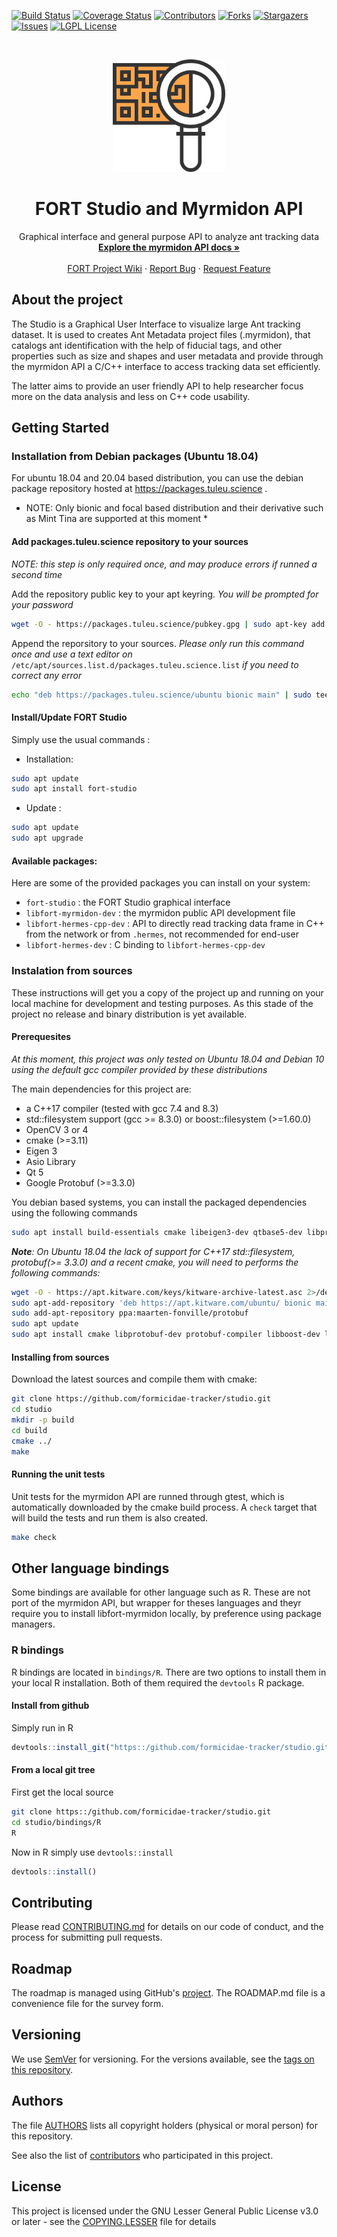 [![Build Status][build-status-shield]][build-status-url]
[![Coverage Status][coverage-status-shield]][coverage-status-url]
[![Contributors][contributors-shield]][contributors-url]
[![Forks][forks-shield]][forks-url]
[![Stargazers][stars-shield]][stars-url]
[![Issues][issues-shield]][issues-url]
[![LGPL License][license-shield]][license-url]


<br />
<p align="center">
  <a href="https://github.com/formicidae-tracker/studio">
    <img src="resources/icons/flaticon.com/eucalyp/qr-code.svg" alt="Logo" width="180" height="180">
  </a>

  <h1 align="center">FORT Studio and Myrmidon API</h1>

  <p align="center">
    Graphical interface and general purpose API to analyze ant tracking data
    <br />
    <a href="https://formicidae-tracker.github.io/studio/docs/latest/api/index.html"><strong>Explore the myrmidon API docs »</strong></a>
    <br />
    <br />
    <a href="https://github.com/formicidae-tracker/documentation/wiki">FORT Project Wiki</a>
    ·
    <a href="https://github.com/formicidae-tracker/studio/issues">Report Bug</a>
    ·
    <a href="https://github.com/formicidae-tracker/studio/issues">Request Feature</a>
  </p>
</p>

## About the project
<!--[![Product Name Screen Shot][product-screenshot]](https://example.com)-->
The Studio is a Graphical User Interface to visualize large Ant tracking dataset. It is used to creates Ant Metadata project files (.myrmidon), that catalogs ant identification with the help of fiducial tags, and other properties such as size and shapes and user metadata and provide through the myrmidon API a C/C++ interface to access tracking data set efficiently.

The latter aims to provide an user friendly API to help researcher focus more on the data analysis and less on C++ code usability.


## Getting Started

### Installation from Debian packages (Ubuntu 18.04)

For ubuntu 18.04 and 20.04 based distribution, you can use the debian
package repository hosted at https://packages.tuleu.science .

* NOTE: Only bionic and focal based distribution and their derivative
  such as Mint Tina are supported at this moment *

#### Add packages.tuleu.science repository to your sources

*NOTE: this step is only required once, and may produce errors if runned a second time*

Add the repository public key to your apt keyring. *You will be prompted for your password*
```bash
wget -O - https://packages.tuleu.science/pubkey.gpg | sudo apt-key add -
```

Append the reporsitory to your sources. *Please only run this command once and use a text editor on* `/etc/apt/sources.list.d/packages.tuleu.science.list` *if you need to correct any error*

```bash
echo "deb https://packages.tuleu.science/ubuntu bionic main" | sudo tee /etc/apt/sources.list.d/packages.tuleu.science.list
```

#### Install/Update FORT Studio

Simply use the usual commands :

* Installation:
```bash
sudo apt update
sudo apt install fort-studio
```
* Update :
```bash
sudo apt update
sudo apt upgrade
```

#### Available packages:

Here are some of the provided packages you can install on your system:

* `fort-studio` : the FORT Studio graphical interface
* `libfort-myrmidon-dev` : the myrmidon public API development file
* `libfort-hermes-cpp-dev` : API to directly read tracking data frame in C++ from the network or from `.hermes`, not recommended for end-user
* `libfort-hermes-dev` : C binding to `libfort-hermes-cpp-dev`

### Instalation from sources

These instructions will get you a copy of the project up and running on your local machine for development and testing purposes. As this stade of the project no release and binary distribution is yet available.

#### Prerequesites

*At this moment, this project was only tested on Ubuntu 18.04 and Debian 10 using the default gcc compiler provided by these distributions*

The main dependencies for this project are:
  * a C++17 compiler (tested with gcc 7.4 and 8.3)
  * std::filesystem support (gcc >= 8.3.0) or boost::filesystem (>=1.60.0)
  * OpenCV 3 or 4
  * cmake (>=3.11)
  * Eigen 3
  * Asio Library
  * Qt 5
  * Google Protobuf (>=3.3.0)

 You debian based systems, you can install the packaged dependencies using the following commands

 ```bash
 sudo apt install build-essentials cmake libeigen3-dev qtbase5-dev libprotobuf-dev protobuf-compiler libasio-dev
 ```

*__Note__: On Ubuntu 18.04 the lack of support for C++17 std::filesystem, protobuf(>= 3.3.0) and a recent cmake, you will need to performs the following commands:*

```bash
wget -O - https://apt.kitware.com/keys/kitware-archive-latest.asc 2>/dev/null | sudo apt-key add -
sudo apt-add-repository 'deb https://apt.kitware.com/ubuntu/ bionic main'
sudo add-apt-repository ppa:maarten-fonville/protobuf
sudo apt update
sudo apt install cmake libprotobuf-dev protobuf-compiler libboost-dev libboost-filesystem-dev
```

#### Installing from sources

Download the latest sources and compile them with cmake:

```bash
git clone https://github.com/formicidae-tracker/studio.git
cd studio
mkdir -p build
cd build
cmake ../
make
```

#### Running the unit tests

Unit tests for the myrmidon API are runned through gtest, which is
automatically downloaded by the cmake build process. A `check` target
that will build the tests and run them is also created.

```bash
make check
```

## Other language bindings

Some bindings are available for other language such as R. These are
not port of the myrmidon API, but wrapper for theses languages and
theyr require you to install libfort-myrmidon locally, by preference
using package managers.

### R bindings

R bindings are located in `bindings/R`. There are two options to
install them in your local R installation. Both of them required the
`devtools` R package.

#### Install from github

Simply run in R

``` R
devtools::install_git("https::/github.com/formicidae-tracker/studio.git",subdir = "bindings/R/FortMyrmidon")
```

#### From a local git tree

First get the local source
``` bash
git clone https::/github.com/formicidae-tracker/studio.git
cd studio/bindings/R
R
```

Now in R simply use `devtools::install`

``` R
devtools::install()
```

## Contributing

Please read [CONTRIBUTING.md](CONTRIBUTING.md) for details on our code of conduct, and the process for submitting pull requests.

## Roadmap

The roadmap is managed using GitHub's [project](https://github.com/formicidae-tracker/studio/projects). The ROADMAP.md file is a convenience file for the survey form.

## Versioning

We use [SemVer](http://semver.org/) for versioning. For the versions available, see the [tags on this repository](https://github.com/formicidae-tracker/studio/tags).

## Authors

The file [AUTHORS](AUTHORS) lists all copyright holders (physical or moral person) for this repository.

See also the list of [contributors](https://github.com/formicidae-tracker/studio/contributors) who participated in this project.

## License

This project is licensed under the GNU Lesser General Public License v3.0 or later - see the [COPYING.LESSER](COPYING.LESSER) file for details





<!-- MARKDOWN LINKS & IMAGES -->
<!-- https://www.markdownguide.org/basic-syntax/#reference-style-links -->
[build-status-shield]: https://img.shields.io/travis/com/formicidae-tracker/studio/master?style=flat-square
[build-status-url]: https://travis-ci.com/formicidae-tracker/studio
[coverage-status-shield]: https://img.shields.io/coveralls/github/formicidae-tracker/studio?style=flat-square
[coverage-status-url]: https://coveralls.io/github/formicidae-tracker/studio
[contributors-shield]: https://img.shields.io/github/contributors/formicidae-tracker/studio.svg?style=flat-square
[contributors-url]: https://github.com/formicidae-tracker/studio/graphs/contributors
[forks-shield]: https://img.shields.io/github/forks/formicidae-tracker/studio.svg?style=flat-square
[forks-url]: https://github.com/formicidae-tracker/studio/network/members
[stars-shield]: https://img.shields.io/github/stars/formicidae-tracker/studio.svg?style=flat-square
[stars-url]: https://github.com/formicidae-tracker/studio/stargazers
[issues-shield]: https://img.shields.io/github/issues/formicidae-tracker/studio.svg?style=flat-square
[issues-url]: https://github.com/formicidae-tracker/studio/issues
[license-shield]: https://img.shields.io/github/license/formicidae-tracker/studio.svg?style=flat-square
[license-url]: https://github.com/formicidae-tracker/studio/blob/master/COPYING.LESSER
[product-screenshot]: images/screenshot.png
